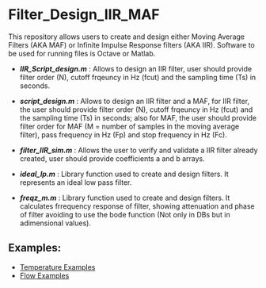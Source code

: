 # Filter_Design_IIR_MAF

This repository allows users to create and design either Moving Average Filters (AKA MAF) or Infinite Impulse Response filters (AKA IIR). Software to be used for running files is Octave or Matlab. 

 - ***IIR_Script_design.m*** : Allows to design an IIR filter, user should provide filter order (N), cutoff frqeuncy in Hz (fcut) and the sampling time (Ts) in seconds. 
 - ***script_design.m*** : Allows to design an IIR filter and a MAF, for IIR filter, the user should provide filter order (N), cutoff frqeuncy in Hz (fcut) and the sampling time (Ts) in seconds; also for MAF, the user should provide filter order for MAF (M =  number of samples in the moving average filter), pass frequency in Hz (Fp) and stop frequency in Hz (Fc).

 - ***filter_IIR_sim.m*** : Allows the user to verify and validate a IIR filter already created, user should provide coefficients a and b arrays. 
 
 - ***ideal_lp.m*** : Library function used to create and design filters. It represents an ideal low pass filter.  
 - ***freqz_m.m*** : Library function used to create and design filters. It calculates frrequency response of filter, showing attenuation and phase of filter avoiding to use the bode function (Not only in DBs but in adimensional values).

## Examples:

 - [Temperature Examples](/TemperatureFilterImplemented/)
 - [Flow Examples](/FlowFilterImplemented/)
 
 